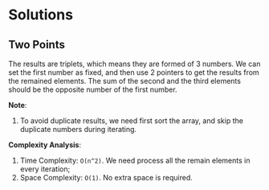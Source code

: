 # Solutions

## Two Points

The results are triplets, which means they are formed of 3 numbers. We can set the first number as fixed, and then use 2 pointers to get the results from the remained elements. The sum of the second and the third elements should be the opposite number of the first number.

**Note**:
1. To avoid duplicate results, we need first sort the array, and skip the duplicate numbers during iterating.

**Complexity Analysis**:
1. Time Complexity: `O(n^2)`. We need process all the remain elements in every iteration;
1. Space Complexity: `O(1)`. No extra space is required.
